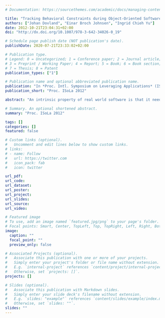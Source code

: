 ```yaml
---
# Documentation: https://sourcethemes.com/academic/docs/managing-content/

title: "Tracking Behavioral Constraints during Object-Oriented Software Evolution"
authors: ["Johan Dovland", "Einar Broch Johnsen", "Ingrid Chieh Yu"]
date: 2012-10-21T23:04:31+02:00
doi: "http://dx.doi.org/10.1007/978-3-642-34026-0_19"

# Schedule page publish date (NOT publication's date).
publishDate: 2020-07-21T23:33:02+02:00

# Publication type.
# Legend: 0 = Uncategorized; 1 = Conference paper; 2 = Journal article;
# 3 = Preprint / Working Paper; 4 = Report; 5 = Book; 6 = Book section;
# 7 = Thesis; 8 = Patent
publication_types: ["1"]

# Publication name and optional abbreviated publication name.
publication: "In *Proc. Intl. Symposium on Leveraging Applications* (ISoLA 2012). LNCS 7609. © Springer 2012."
publication_short: "Proc. ISoLa 2012"

abstract: "An intrinsic property of real world software is that it needs to evolve. The software is continuously changed during the initial development phase, and existing software may need modifications to meet new requirements. To facilitate the development and maintenance of programs, it is an advantage to have programming environments which allow the developer to alternate between programming and verification tasks in a flexible manner and which ensures correctness of the final program with respect to specified behavioral properties. This paper proposes a formal framework for the flexible development of object-oriented programs, which supports an interleaving of programming and verification steps. The motivation for this framework is to avoid imposing restrictions on the programming steps to facilitate the verification steps, but rather to track unresolved proof obligations and specified properties of a program which evolves. A proof environment connects unresolved proof obligations and specified properties by means of a soundness invariant which is maintained by both programming and verification steps. Once the set of unresolved obligations is empty, the invariant ensures the soundness of the overall program verification."

# Summary. An optional shortened abstract.
summary: "Proc. ISoLa 2012"

tags: []
categories: []
featured: false

# Custom links (optional).
#   Uncomment and edit lines below to show custom links.
# links:
# - name: Follow
#   url: https://twitter.com
#   icon_pack: fab
#   icon: twitter

url_pdf:
url_code:
url_dataset:
url_poster:
url_project:
url_slides:
url_source:
url_video:

# Featured image
# To use, add an image named `featured.jpg/png` to your page's folder. 
# Focal points: Smart, Center, TopLeft, Top, TopRight, Left, Right, BottomLeft, Bottom, BottomRight.
image:
  caption: ""
  focal_point: ""
  preview_only: false

# Associated Projects (optional).
#   Associate this publication with one or more of your projects.
#   Simply enter your project's folder or file name without extension.
#   E.g. `internal-project` references `content/project/internal-project/index.md`.
#   Otherwise, set `projects: []`.
projects: []

# Slides (optional).
#   Associate this publication with Markdown slides.
#   Simply enter your slide deck's filename without extension.
#   E.g. `slides: "example"` references `content/slides/example/index.md`.
#   Otherwise, set `slides: ""`.
slides: ""
---
```

